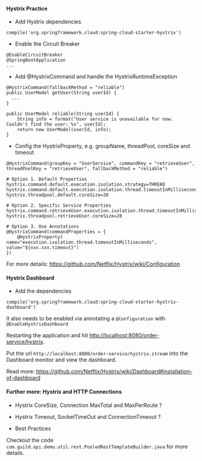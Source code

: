 #### Hystrix Practice

- Add Hystrix dependencies
```
compile('org.springframework.cloud:spring-cloud-starter-hystrix')
```

- Enable the Circuit Breaker
```
@EnableCircuitBreaker
@SpringBootApplication
...
```

- Add @HystrixCommand and handle the HystrixRuntimeException
```
@HystrixCommand(fallbackMethod = "reliable")
public UserModel getUser(String userId) {
  ...
}

public UserModel reliable(String userId) {
    String info = format("User service is unavailable for now. Couldn't find the user: %s", userId);
    return new UserModel(userId, info);
}
```

- Config the HystrixProperty, e.g. groupName, threadPool, coreSize and timeout
```
@HystrixCommand(groupKey = "UserService", commandKey = "retrieveUser", threadPoolKey = "retrieveUser", fallbackMethod = "reliable")

# Option 1. Default Properties
hystrix.command.default.execution.isolation.strategy=THREAD
hystrix.command.default.execution.isolation.thread.timeoutInMilliseconds=3000
hystrix.threadpool.default.coreSize=20

# Option 2. Specific Service Properties 
hystrix.command.retrieveUser.execution.isolation.thread.timeoutInMilliseconds=3000
hystrix.threadpool.retrieveUser.coreSize=20

# Option 3. Use Annotations
@HystrixCommand(commandProperties = { 
    @HystrixProperty( name="execution.isolation.thread.timeoutInMilliseconds", value="${xxx.xxx.timeout}")
})
```

For more details: https://github.com/Netflix/Hystrix/wiki/Configuration

#### Hystrix Dashboard

- Add the dependencies
```
compile('org.springframework.cloud:spring-cloud-starter-hystrix-dashboard')
```

It also needs to be enabled via annotating a `@Configuration` with `@EnableHystrixDashboard`

Restarting the application and hit [http://localhost:8080/order-service/hystrix](http://localhost:8080/order-service/hystrix).

Put the url `http://localhost:8080/order-service/hystrix.stream` into the Dashboard monitor and view the dashboard.


Read more: https://github.com/Netflix/Hystrix/wiki/Dashboard#installation-of-dashboard


#### Further more: Hystrix and HTTP Connections
- Hystrix CoreSize, Connection MaxTotal and MaxPerRoute ?

- Hystrix Timeout, SocketTimeOut and ConnectionTimeout ?

- Best Practices

Checkout the code `com.guild.api.demo.util.rest.PooledRestTemplateBuilder.java` for more details.